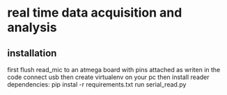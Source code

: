 # real time data acquisition and analysis

## installation
first flush read_mic to an atmega board with pins attached as writen in the code
connect usb
then create virtualenv on your pc
then install reader dependencies: pip instal -r requirements.txt
run serial_read.py


